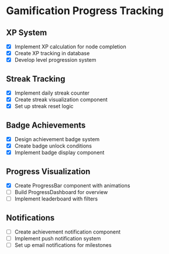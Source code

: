 # Gamification Progress Tracking

## XP System
- [x] Implement XP calculation for node completion
- [x] Create XP tracking in database
- [x] Develop level progression system

## Streak Tracking
- [x] Implement daily streak counter
- [x] Create streak visualization component
- [x] Set up streak reset logic

## Badge Achievements
- [x] Design achievement badge system
- [x] Create badge unlock conditions
- [x] Implement badge display component

## Progress Visualization
- [x] Create ProgressBar component with animations
- [ ] Build ProgressDashboard for overview
- [ ] Implement leaderboard with filters

## Notifications
- [ ] Create achievement notification component
- [ ] Implement push notification system
- [ ] Set up email notifications for milestones